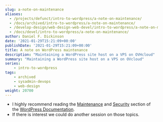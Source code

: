 ```yaml
---
slug: a-note-on-maintenance
aliases:
  - /projects/defunct/intro-to-wordpress/a-note-on-maintenance/
  - /docs/archived/intro-to-wordpress/a-note-on-maintenance/
  - /develop-design/web-design-web-devel/intro-to-wordpress/a-note-on-maintenance/
  - /docs/devel/intro-to-wordpress/a-note-on-maintenance/
author: Daniel F. Dickinson
date: '2021-01-29T15:21:09+00:00'
publishDate: '2021-01-29T15:21:09+00:00'
title: A note on WordPress maintenance
description: "Maintaining a WordPress site host on a VPS on OVHcloud"
summary: "Maintaining a WordPress site host on a VPS on OVcloud"
series:
    - intro-to-wordpress
tags:
    - archived
    - sysadmin-devops
    - web-design
weight: 20700
---
```

* I highly recommend reading the [Maintenance](https://wordpress.org/documentation/category/maintenance/) and [Security](https://wordpress.org/documentation/category/security/) section of the [WordPress Documentation](https://wordpress.org/documentation/).
* If there is interest we could do another session on those topics.
